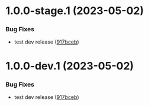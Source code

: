 # 1.0.0-stage.1 (2023-05-02)


### Bug Fixes

* test dev release ([917bceb](https://github.com/bee7ch7/various-environments/commit/917bceb4c97ebaf52f039b053d2da4a6e86154c3))

# 1.0.0-dev.1 (2023-05-02)


### Bug Fixes

* test dev release ([917bceb](https://github.com/bee7ch7/various-environments/commit/917bceb4c97ebaf52f039b053d2da4a6e86154c3))

